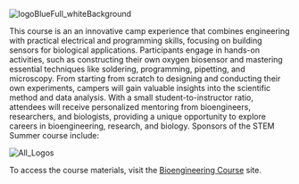 
![logoBlueFull_whiteBackground](https://github.com/Ocean-Science-Analytics/bioengineering-course/assets/40192658/b4c149be-a814-4131-990b-8ba9c46e5e1c)

This course is an an innovative camp experience that combines engineering with practical electrical and programming skills, focusing on building sensors for biological applications. 
Participants engage in hands-on activities, such as constructing their own oxygen biosensor and mastering essential techniques like soldering, programming, pipetting, and microscopy. 
From starting from scratch to designing and conducting their own experiments, campers will gain valuable insights into the scientific method and data analysis. 
With a small student-to-instructor ratio, attendees will receive personalized mentoring from bioengineers, researchers, and biologists, providing a unique opportunity to explore 
careers in bioengineering, research, and biology. Sponsors of the STEM Summer course include: 

![All_Logos](https://github.com/Ocean-Science-Analytics/bioengineering-course/assets/40192658/1856fabe-bd00-4940-8769-1185795d175a)

To access the course materials, visit the <a href="https://ocean-science-analytics.github.io/bioengineering-course/Bioengineering_Course.html">Bioengineering Course</a> site. 
